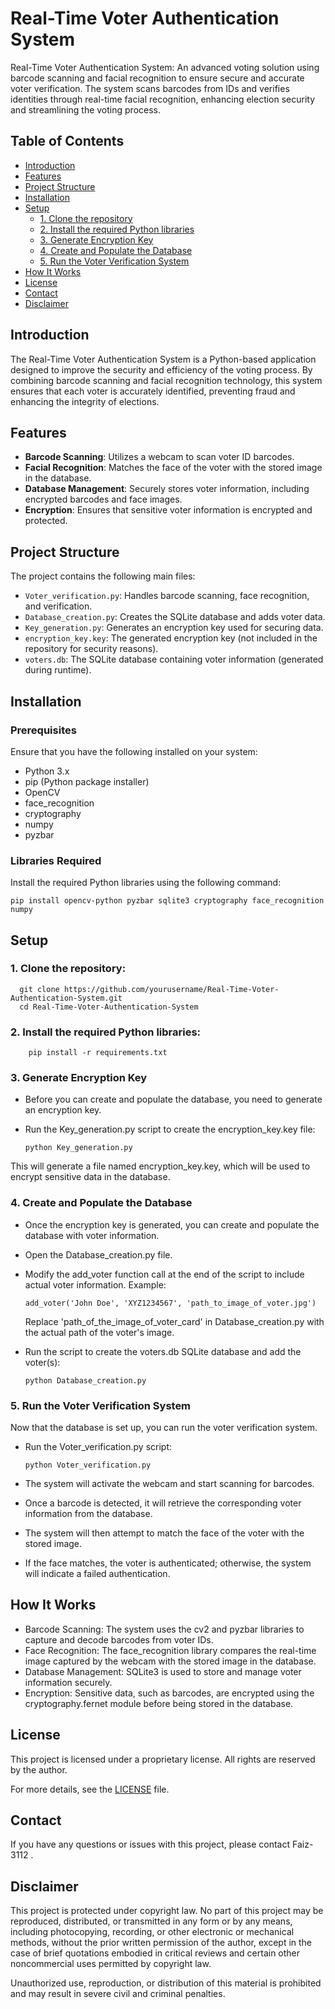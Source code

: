 # Real-Time Voter Authentication System

Real-Time Voter Authentication System: An advanced voting solution using barcode scanning and facial recognition to ensure secure and accurate voter verification. The system scans barcodes from IDs and verifies identities through real-time facial recognition, enhancing election security and streamlining the voting process.

## Table of Contents

- [Introduction](#introduction)
- [Features](#features)
- [Project Structure](#project-structure)
- [Installation](#installation)
- [Setup](#setup)
  - [1. Clone the repository](#1-clone-the-repository)
  - [2. Install the required Python libraries](#2-install-the-required-python-libraries)
  - [3. Generate Encryption Key](#3-generate-encryption-key)
  - [4. Create and Populate the Database](#4-create-and-populate-the-database)
  - [5. Run the Voter Verification System](#5-run-the-voter-verification-system)
- [How It Works](#how-it-works)
- [License](#license)
- [Contact](#contact)
- [Disclaimer](#disclaimer)

## Introduction

The Real-Time Voter Authentication System is a Python-based application designed to improve the security and efficiency of the voting process. By combining barcode scanning and facial recognition technology, this system ensures that each voter is accurately identified, preventing fraud and enhancing the integrity of elections.

## Features

- **Barcode Scanning**: Utilizes a webcam to scan voter ID barcodes.
- **Facial Recognition**: Matches the face of the voter with the stored image in the database.
- **Database Management**: Securely stores voter information, including encrypted barcodes and face images.
- **Encryption**: Ensures that sensitive voter information is encrypted and protected.

## Project Structure

The project contains the following main files:

- `Voter_verification.py`: Handles barcode scanning, face recognition, and verification.
- `Database_creation.py`: Creates the SQLite database and adds voter data.
- `Key_generation.py`: Generates an encryption key used for securing data.
- `encryption_key.key`: The generated encryption key (not included in the repository for security reasons).
- `voters.db`: The SQLite database containing voter information (generated during runtime).

## Installation

### Prerequisites

Ensure that you have the following installed on your system:

- Python 3.x
- pip (Python package installer)
- OpenCV
- face_recognition
- cryptography
- numpy
- pyzbar

### Libraries Required

Install the required Python libraries using the following command:

    pip install opencv-python pyzbar sqlite3 cryptography face_recognition numpy 

## Setup

### 1. Clone the repository:

      git clone https://github.com/yourusername/Real-Time-Voter-Authentication-System.git
      cd Real-Time-Voter-Authentication-System

### 2. Install the required Python libraries:
  
        pip install -r requirements.txt

### 3. Generate Encryption Key

  - Before you can create and populate the database, you need to generate an encryption key.
  - Run the Key_generation.py script to create the encryption_key.key file:

        python Key_generation.py

  This will generate a file named encryption_key.key, which will be used to encrypt sensitive data in the database.

### 4. Create and Populate the Database

  - Once the encryption key is generated, you can create and populate the database with voter information.

  - Open the Database_creation.py file.

  - Modify the add_voter function call at the end of the script to include actual voter information. Example:

        add_voter('John Doe', 'XYZ1234567', 'path_to_image_of_voter.jpg')
  
    Replace 'path_of_the_image_of_voter_card' in Database_creation.py with the actual path of the voter's image.

  - Run the script to create the voters.db SQLite database and add the voter(s):

        python Database_creation.py

### 5. Run the Voter Verification System

  Now that the database is set up, you can run the voter verification system.

  - Run the Voter_verification.py script:

        python Voter_verification.py

  - The system will activate the webcam and start scanning for barcodes.

  - Once a barcode is detected, it will retrieve the corresponding voter information from the database.

  - The system will then attempt to match the face of the voter with the stored image.

  - If the face matches, the voter is authenticated; otherwise, the system will indicate a failed authentication.


## How It Works
- Barcode Scanning: The system uses the cv2 and pyzbar libraries to capture and decode barcodes from voter IDs.
- Face Recognition: The face_recognition library compares the real-time image captured by the webcam with the stored image in the database.
- Database Management: SQLite3 is used to store and manage voter information securely.
- Encryption: Sensitive data, such as barcodes, are encrypted using the cryptography.fernet module before being stored in the database.

## License

This project is licensed under a proprietary license. All rights are reserved by the author.

For more details, see the [LICENSE](LICENSE) file.

## Contact

If you have any questions or issues with this project, please contact Faiz-3112 .

## Disclaimer

This project is protected under copyright law. No part of this project may be reproduced, distributed, or transmitted in any form or by any means, including photocopying, recording, or other electronic or mechanical methods, without the prior written permission of the author, except in the case of brief quotations embodied in critical reviews and certain other noncommercial uses permitted by copyright law.

Unauthorized use, reproduction, or distribution of this material is prohibited and may result in severe civil and criminal penalties.
